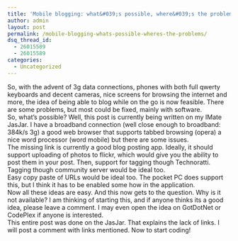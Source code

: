 ```yaml
---
title: 'Mobile blogging: what&#039;s possible, where&#039;s the problems'
author: admin
layout: post
permalink: /mobile-blogging-whats-possible-wheres-the-problems/
dsq_thread_id:
  - 26015589
  - 26015589
categories:
  - Uncategorized
---
```

So, with the advent of 3g data connections, phones with both full qwerty keyboards and decent cameras, nice screens for browsing the internet and more, the idea of being able to blog while on the go is now feasible. There are some problems, but most could be fixed, mainly with software.  
So, what&#8217;s possible? Well, this post is currently being written on my IMate JasJar. I have a broadband connection (well close enough to broadband: 384k/s 3g) a good web browser that supports tabbed browsing (opera) a nice word processor (word mobile) but there are some issues.  
The missing link is currently a good blog posting app. Ideally, it should support uploading of photos to flickr, which would give you the ability to post them in your post. Then, support for tagging though Technoratti. Tagging though community server would be ideal too.  
Easy copy paste of URLs would be ideal too. The pocket PC does support this, but I think it has to be enabled some how in the application.  
Now all these ideas are easy. And this now gets to the question. Why is it not available? I am thinking of starting this, and if anyone thinks its a good idea, please leave a comment. I may even open the idea on GotDotNet or CodePlex if anyone is interested.  
This entire post was done on the JasJar. That explains the lack of links. I will post a comment with links mentioned. Now to start coding!
